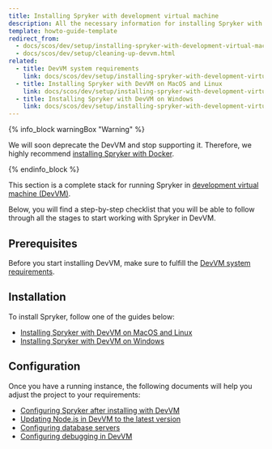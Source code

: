 ```yaml
---
title: Installing Spryker with development virtual machine
description: All the necessary information for installing Spryker with development virtual machine.
template: howto-guide-template
redirect_from:
  - docs/scos/dev/setup/installing-spryker-with-development-virtual-machine/cleaning-up-devvm.html
  - docs/scos/dev/setup/cleaning-up-devvm.html
related:
  - title: DevVM system requirements
    link: docs/scos/dev/setup/installing-spryker-with-development-virtual-machine/devvm-system-requirements.html
  - title: Installing Spryker with DevVM on MacOS and Linux
    link: docs/scos/dev/setup/installing-spryker-with-development-virtual-machine/installing-spryker-with-devvm-on-macos-and-linux.html
  - title: Installing Spryker with DevVM on Windows
    link: docs/scos/dev/setup/installing-spryker-with-development-virtual-machine/installing-spryker-with-devvm-on-windows.html
---
```

{% info_block warningBox "Warning" %}

We will soon deprecate the DevVM and stop supporting it. Therefore, we highly recommend [installing Spryker with Docker](/docs/scos/dev/setup/installing-spryker-with-docker/installing-spryker-with-docker.html).

{% endinfo_block %}

This section is a complete stack for running Spryker in [development virtual machine (DevVM)](https://github.com/spryker/devvm).


Below, you will find a step-by-step checklist that you will be able to follow through all the stages to start working with Spryker in DevVM.

## Prerequisites

Before you start installing DevVM, make sure to fulfill the [DevVM system requirements](/docs/scos/dev/setup/installing-spryker-with-development-virtual-machine/devvm-system-requirements.html).

## Installation

To install Spryker, follow one of the guides below:

* [Installing Spryker with DevVM on MacOS and Linux](/docs/scos/dev/setup/installing-spryker-with-development-virtual-machine/installing-spryker-with-devvm-on-macos-and-linux.html)
* [Installing Spryker with DevVM on Windows](/docs/scos/dev/setup/installing-spryker-with-development-virtual-machine/installing-spryker-with-devvm-on-windows.html)


## Configuration

Once you have a running instance, the following documents will help you adjust the project to your requirements:

* [Configuring Spryker after installing with DevVM](/docs/scos/dev/setup/installing-spryker-with-development-virtual-machine/configuring-spryker-with-devvm/configuring-spryker-after-installing-with-devvm.html)
* [Updating Node.js in DevVM to the latest version](/docs/scos/dev/setup/installing-spryker-with-development-virtual-machine/configuring-spryker-with-devvm/updating-node.js-in-devvm-to-the-latest-version.html)
* [Configuring database servers](/docs/scos/dev/setup/installing-spryker-with-development-virtual-machine/configuring-spryker-with-devvm/configuring-database-servers.html)
* [Configuring debugging in DevVM](/docs/scos/dev/setup/installing-spryker-with-development-virtual-machine/configuring-debugging-in-devvm/configuring-debugging-in-devvm.html)
